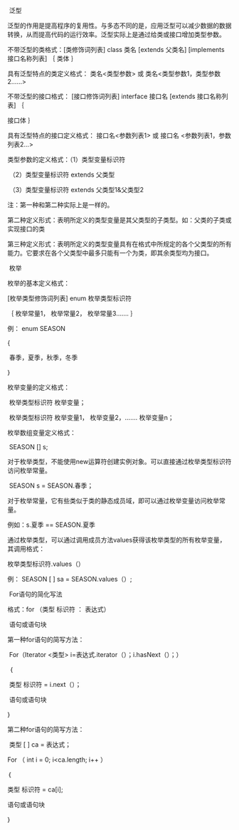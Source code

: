 





​                                                                                    泛型

泛型的作用是提高程序的复用性。与多态不同的是，应用泛型可以减少数据的数据转换，从而提高代码的运行效率。泛型实际上是通过给类或接口增加类型参数。

不带泛型的类格式：[类修饰词列表]  class  类名  [extends 父类名]  [implements 接口名称列表] ｛ 类体 ｝

具有泛型特点的类定义格式： 类名<类型参数> 或 类名<类型参数1，类型参数2……>

不带泛型的接口格式： [接口修饰词列表]  interface  接口名 [extends 接口名称列表] ｛

接口体 ｝

具有泛型特点的接口定义格式： 接口名<参数列表1> 或 接口名 <参数列表1，参数列表2…>

类型参数的定义格式：（1）类型变量标识符

​                   （2）类型变量标识符  extends  父类型

​                   （3）类型变量标识符  extends 父类型1&父类型2

注：第一种和第二种实际上是一样的。

第二种定义形式：表明所定义的类型变量是其父类型的子类型。如：父类的子类或实现接口的类

第三种定义形式：表明所定义的类型变量具有在格式中所规定的各个父类型的所有能力。它要求在各个父类型中最多只能有一个为类，即其余类型均为接口。

 

​                                 枚举

枚举的基本定义格式：

[枚举类型修饰词列表]  enum  枚举类型标识符

｛  枚举常量1， 枚举常量2，  枚举常量3…….  ｝

例： enum SEASON

{

​      春季，夏季，秋季，冬季

｝

枚举变量的定义格式：

​        枚举类型标识符  枚举变量；

​        枚举类型标识符   枚举变量1， 枚举变量2，……. 枚举变量n；

枚举数组变量定义格式： 

​        SEASON  []  s;

对于枚举类型，不能使用new运算符创建实例对象。可以直接通过枚举类型标识符访问枚举常量。

​     SEASON  s  =  SEASON.春季；

对于枚举常量，它有些类似于类的静态成员域，即可以通过枚举变量访问枚举常量。

例如：s.夏季  ==  SEASON.夏季

通过枚举类型，可以通过调用成员方法values获得该枚举类型的所有枚举变量，其调用格式：

  枚举类型标识符.values（）

例： SEASON  [ ]  sa  =  SEASON.values（）;

 

​             For语句的简化写法

格式：for （类型  标识符  ：  表达式）

​      语句或语句块

第一种for语句的简写方法：

​     For（Iterator <类型>  i=表达式.iterator（）；i.hasNext（）；）

​            ｛

​             类型  标识符  =  i.next（）；

​              语句或语句块

｝

 

  第二种for语句的简写方法：

​       类型 [  ]  ca  = 表达式；

For （ int i = 0; i<ca.length; i++ ）

｛

   类型  标识符 = ca[i];

   语句或语句块

｝